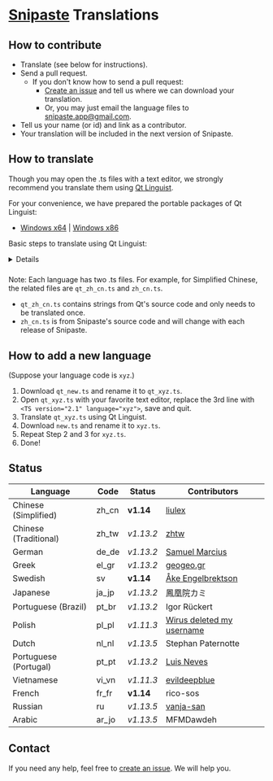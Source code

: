 # [Snipaste](https://snipaste.com) Translations

## How to contribute
* Translate (see below for instructions).
* Send a pull request.
   * If you don't know how to send a pull request:
     * [Create an issue](https://github.com/Snipaste/translations/issues) and tell us where we can download your translation.
     * Or, you may just email the language files to snipaste.app@gmail.com.
* Tell us your name (or id) and link as a contributor.
* Your translation will be included in the next version of Snipaste.

## How to translate

Though you may open the .ts files with a text editor,
we strongly recommend you translate them using [Qt Linguist](http://doc.qt.io/qt-5/qtlinguist-index.html).

For your convenience, we have prepared the portable packages of Qt Linguist:
* [Windows x64](https://bitbucket.org/liule/snipaste/downloads/VC2015_dll_x64.zip) | [Windows x86](https://bitbucket.org/liule/snipaste/downloads/VC2015_dll_x86.zip)

Basic steps to translate using Qt Linguist:

<details>
<img src="https://cloud.githubusercontent.com/assets/2010459/25688906/911ad78a-30b5-11e7-8dc2-c8bcd2955615.png" alt="linguist_basic"/>

Tip: You may open multiple .ts files of different languages (such as `zh_cn.ts` and `zh_tw.ts`) in the same window, used for reference.

</details>

#####
Note: Each language has two .ts files.
For example, for Simplified Chinese, the related files are `qt_zh_cn.ts` and `zh_cn.ts`.
* `qt_zh_cn.ts` contains strings from Qt's source code and only needs to be translated once.
* `zh_cn.ts` is from Snipaste's source code and will change with each release of Snipaste.

## How to add a new language

(Suppose your language code is `xyz`.)
1. Download `qt_new.ts` and rename it to `qt_xyz.ts`.
1. Open `qt_xyz.ts` with your favorite text editor, replace the 3rd line with `<TS version="2.1" language="xyz">`, save and quit.
1. Translate `qt_xyz.ts` using Qt Linguist.
1. Download `new.ts` and rename it to `xyz.ts`.
1. Repeat Step 2 and 3 for `xyz.ts`.
1. Done!

## Status

| Language              | Code  | Status      | Contributors |
| --------------------- | ----- | ----------- | ------------ |
| Chinese (Simplified)  | zh_cn | **v1.14**   | [liulex](https://github.com/liulex) |
| Chinese (Traditional) | zh_tw | _v1.13.2_   | [zhtw](http://greedphantom.blogspot.tw) |
| German                | de_de | _v1.13.2_   | [Samuel Marcius](http://www.fontenvironment.com) |
| Greek                 | el_gr | _v1.13.2_   | [geogeo.gr](http://www.geogeo.gr) |
| Swedish               | sv    | **v1.14**   | [Åke Engelbrektson](https://svenskasprakfiler.se) |
| Japanese              | ja_jp | _v1.13.2_   | 鳳凰院カミ |
| Portuguese (Brazil)   | pt_br | _v1.13.2_   | Igor Rückert |
| Polish                | pl_pl | _v1.11.3_   | [Wirus deleted my username](https://github.com/Wirus-deleted-my-username) |
| Dutch                 | nl_nl | _v1.13.5_   | Stephan Paternotte |
| Portuguese (Portugal) | pt_pt | _v1.13.2_   | [Luis Neves](mailto:luis.a.neves@sapo.pt) |
| Vietnamese            | vi_vn | _v1.11.3_   | [evildeepblue](mailto:it4u.mm@gmail.com) |
| French                | fr_fr | **v1.14**   | rico-sos |
| Russian               | ru    | _v1.13.5_   | [vanja-san](https://github.com/vanja-san) |
| Arabic                | ar_jo | _v1.13.5_   | MFMDawdeh |

## Contact

If you need any help, feel free to [create an issue](https://github.com/Snipaste/translations/issues). We will help you.
